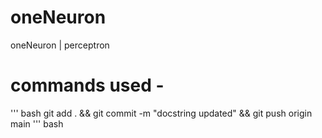# oneNeuron
oneNeuron | perceptron

# commands used -
 
''' bash
 git add . && git commit -m "docstring updated" && git push origin main
 ''' bash